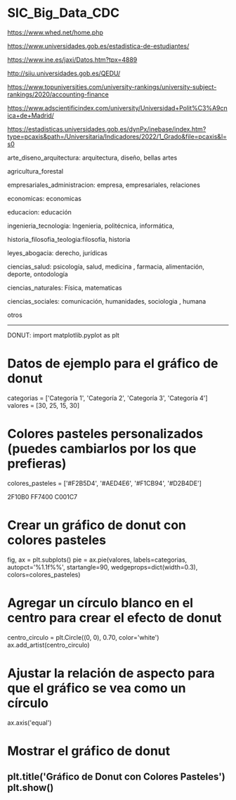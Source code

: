 # SIC_Big_Data_CDC
https://www.whed.net/home.php

https://www.universidades.gob.es/estadistica-de-estudiantes/

https://www.ine.es/jaxi/Datos.htm?tpx=4889

http://siiu.universidades.gob.es/QEDU/

https://www.topuniversities.com/university-rankings/university-subject-rankings/2020/accounting-finance

https://www.adscientificindex.com/university/Universidad+Polit%C3%A9cnica+de+Madrid/

https://estadisticas.universidades.gob.es/dynPx/inebase/index.htm?type=pcaxis&path=/Universitaria/Indicadores/2022/1_Grado&file=pcaxis&l=s0

arte_diseno_arquitectura: arquitectura, diseño, bellas artes

agricultura_forestal

empresariales_administracion: empresa, empresariales, relaciones

economicas: economicas

educacion: educación

ingenieria_tecnologia: Ingenieria, politécnica, informática,

historia_filosofia_teologia:filosofía, historia

leyes_abogacia: derecho, jurídicas

ciencias_salud: psicología, salud, medicina , farmacia, alimentación, deporte, ontodología

ciencias_naturales: Física, matematicas

ciencias_sociales: comunicación, humanidades, sociologia , humana

otros


--------------------------------------------------------------------------------------------
DONUT:
import matplotlib.pyplot as plt

# Datos de ejemplo para el gráfico de donut
categorias = ['Categoría 1', 'Categoría 2', 'Categoría 3', 'Categoría 4']
valores = [30, 25, 15, 30]

# Colores pasteles personalizados (puedes cambiarlos por los que prefieras)
colores_pasteles = ['#F2B5D4', '#AED4E6', '#F1CB94', '#D2B4DE']


2F10B0  FF7400  C001C7

# Crear un gráfico de donut con colores pasteles
fig, ax = plt.subplots()
pie = ax.pie(valores, labels=categorias, autopct='%1.1f%%', startangle=90, wedgeprops=dict(width=0.3), colors=colores_pasteles)

# Agregar un círculo blanco en el centro para crear el efecto de donut
centro_circulo = plt.Circle((0, 0), 0.70, color='white')
ax.add_artist(centro_circulo)

# Ajustar la relación de aspecto para que el gráfico se vea como un círculo
ax.axis('equal')

# Mostrar el gráfico de donut
plt.title('Gráfico de Donut con Colores Pasteles')
plt.show()
------------------------------------------------------------------------------------------------------
